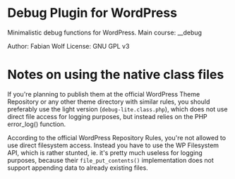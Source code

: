 Debug Plugin for WordPress
==========================

Minimalistic debug functions for WordPress. Main course: \__debug

Author: Fabian Wolf
License: GNU GPL v3


Notes on using the native class files
=====================================

If you're planning to publish them at the official WordPress Theme Repository or any other theme directory with similar rules, you should preferably use the light version (`debug-lite.class.php`), which does not use direct file access for logging purposes, but instead relies on the PHP error_log() function. 

According to the official WordPress Repository Rules, you're not allowed to use direct filesystem access. Instead you have to use the WP Filesystem API, which is rather stunted, ie. it's pretty much useless for logging purposes, because their `file_put_contents()` implementation does not support appending data to already existing files.



